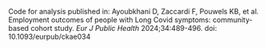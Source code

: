 Code for analysis published in: Ayoubkhani D, Zaccardi F, Pouwels KB, et al. Employment outcomes of people with Long Covid symptoms: community-based cohort study. _Eur J Public Health_ 2024;34:489-496. doi: 10.1093/eurpub/ckae034
